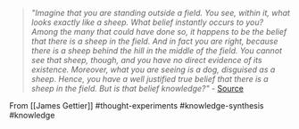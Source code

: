 > _"Imagine that you are standing outside a field. You see, within it, what looks exactly like a sheep. What belief instantly occurs to you? Among the many that could have done so, it happens to be the belief that there is a sheep in the field. And in fact you are right, because there is a sheep behind the hill in the middle of the field. You cannot see that sheep, though, and you have no direct evidence of its existence. Moreover, what you are seeing is a dog, disguised as a sheep. Hence, you have a well justified true belief that there is a sheep in the field. But is that belief knowledge?"_ - [Source](https://iep.utm.edu/gettier/#H3)

From [[James Gettier]]
#thought-experiments #knowledge-synthesis #knowledge 